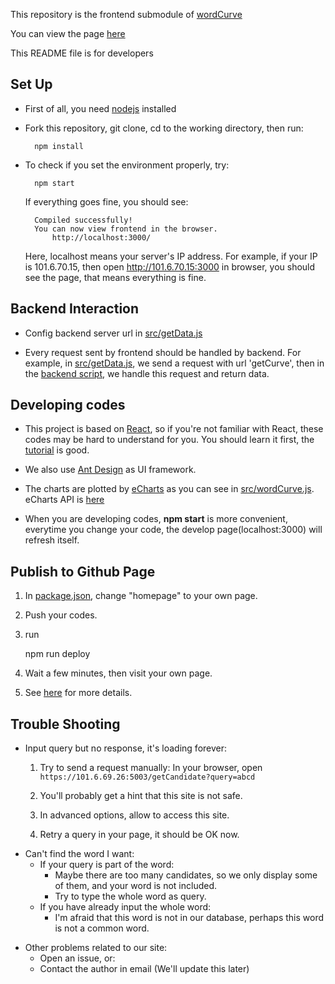 This repository is the frontend submodule of [wordCurve](https://github.com/wangke1996/wordCurve)

You can view the page [here](https://wangke1996.github.io/WordCurvePage)

This README file is for developers

## Set Up
* First of all, you need [nodejs](https://nodejs.org/en/) installed
- Fork this repository, git clone, cd to the working directory, then run:

        npm install
* To check if you set the environment properly, try:

        npm start
    If everything goes fine, you should see:
    
        Compiled successfully!
        You can now view frontend in the browser.
            http://localhost:3000/
    Here, localhost means your server's IP address. For example, if your IP is 101.6.70.15, then open http://101.6.70.15:3000 in browser, you should see the page, that means everything is fine.

## Backend Interaction
* Config backend server url in [src/getData.js](src/getData.js)
- Every request sent by frontend should be handled by backend. For example, in [src/getData.js](src/getData.js), we send a request with url 'getCurve', then in the [backend script](https://github.com/wangke1996/wordCurve/blob/master/backend/main/__init__.py), we handle this request and return data.

## Developing codes
* This project is based on [React](https://reactjs.org/), so if you're not familiar with React, these codes may be hard to understand for you. You should learn it first, the [tutorial](https://reactjs.org/tutorial/tutorial.html) is good.
- We also use [Ant Design](https://ant.design/docs/react/introduce-cn) as UI framework.
* The charts are plotted by [eCharts](https://www.echartsjs.com/examples/zh/index.html) as you can see in [src/wordCurve.js](src/wordCurve.js). eCharts API is [here](https://www.echartsjs.com/zh/option.html#title)
- When you are developing codes, __npm start__ is more convenient, everytime you change your code, the develop page(localhost:3000) will refresh itself.

## Publish to Github Page
1. In [package.json](package.json), change "homepage" to your own page.
2. Push your codes.
3. run 
    
    npm run deploy
4. Wait a few minutes, then visit your own page.
5. See [here](https://reactgo.com/deploy-react-app-github-pages/) for more details.

## Trouble Shooting
* Input query but no response, it's loading forever:
    1. Try to send a request manually: In your browser, open 
    ```https://101.6.69.26:5003/getCandidate?query=abcd```
    
    2. You'll probably get a hint that this site is not safe.
    3. In advanced options, allow to access this site.
    4. Retry a query in your page, it should be OK now.
- Can't find the word I want:
    * If your query is part of the word:
        * Maybe there are too many candidates, so we only display some of them, and your word is not included.
        - Try to type the whole word as query. 
    - If you have already input the whole word:
        * I'm afraid that this word is not in our database, perhaps this word is not a common word.
* Other problems related to our site: 
    * Open an issue, or:
    - Contact the author in email (We'll update this later)